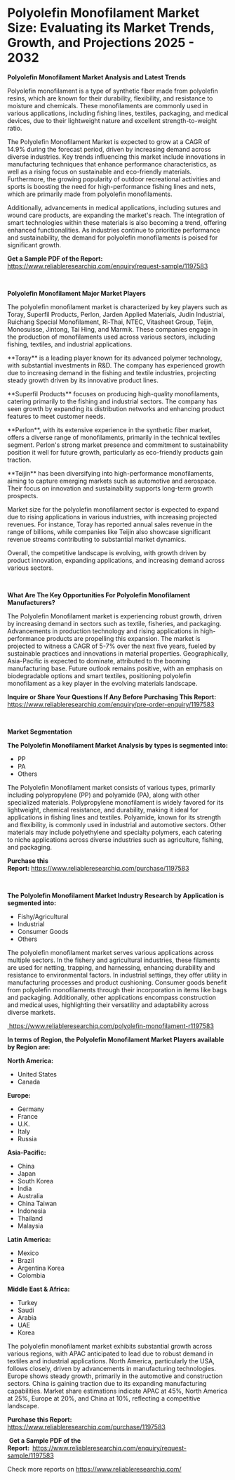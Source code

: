 <p><h1>Polyolefin Monofilament Market Size: Evaluating its Market Trends, Growth, and Projections 2025 - 2032</h1></p><p><strong>Polyolefin Monofilament Market Analysis and Latest Trends</strong></p>
<p><p>Polyolefin monofilament is a type of synthetic fiber made from polyolefin resins, which are known for their durability, flexibility, and resistance to moisture and chemicals. These monofilaments are commonly used in various applications, including fishing lines, textiles, packaging, and medical devices, due to their lightweight nature and excellent strength-to-weight ratio.</p><p>The Polyolefin Monofilament Market is expected to grow at a CAGR of 14.9% during the forecast period, driven by increasing demand across diverse industries. Key trends influencing this market include innovations in manufacturing techniques that enhance performance characteristics, as well as a rising focus on sustainable and eco-friendly materials. Furthermore, the growing popularity of outdoor recreational activities and sports is boosting the need for high-performance fishing lines and nets, which are primarily made from polyolefin monofilaments.</p><p>Additionally, advancements in medical applications, including sutures and wound care products, are expanding the market's reach. The integration of smart technologies within these materials is also becoming a trend, offering enhanced functionalities. As industries continue to prioritize performance and sustainability, the demand for polyolefin monofilaments is poised for significant growth.</p></p>
<p><strong>Get a Sample PDF of the Report:&nbsp;</strong> <a href="https://www.reliableresearchiq.com/enquiry/request-sample/1197583?utm_campaign=2285&utm_medium=2&utm_source=Github&utm_content=ia&utm_term=03042025&utm_id=polyolefin-monofilament">https://www.reliableresearchiq.com/enquiry/request-sample/1197583</a></p>
<p>&nbsp;</p>
<p><strong>Polyolefin Monofilament Major Market Players</strong></p>
<p><p>The polyolefin monofilament market is characterized by key players such as Toray, Superfil Products, Perlon, Jarden Applied Materials, Judin Industrial, Ruichang Special Monofilament, Ri-Thai, NTEC, Vitasheet Group, Teijin, Monosuisse, Jintong, Tai Hing, and Marmik. These companies engage in the production of monofilaments used across various sectors, including fishing, textiles, and industrial applications.</p><p>**Toray** is a leading player known for its advanced polymer technology, with substantial investments in R&D. The company has experienced growth due to increasing demand in the fishing and textile industries, projecting steady growth driven by its innovative product lines.</p><p>**Superfil Products** focuses on producing high-quality monofilaments, catering primarily to the fishing and industrial sectors. The company has seen growth by expanding its distribution networks and enhancing product features to meet customer needs. </p><p>**Perlon**, with its extensive experience in the synthetic fiber market, offers a diverse range of monofilaments, primarily in the technical textiles segment. Perlon's strong market presence and commitment to sustainability position it well for future growth, particularly as eco-friendly products gain traction.</p><p>**Teijin** has been diversifying into high-performance monofilaments, aiming to capture emerging markets such as automotive and aerospace. Their focus on innovation and sustainability supports long-term growth prospects.</p><p>Market size for the polyolefin monofilament sector is expected to expand due to rising applications in various industries, with increasing projected revenues. For instance, Toray has reported annual sales revenue in the range of billions, while companies like Teijin also showcase significant revenue streams contributing to substantial market dynamics.</p><p>Overall, the competitive landscape is evolving, with growth driven by product innovation, expanding applications, and increasing demand across various sectors.</p></p>
<p>&nbsp;</p>
<p><strong>What Are The Key Opportunities For Polyolefin Monofilament Manufacturers?</strong></p>
<p><p>The Polyolefin Monofilament market is experiencing robust growth, driven by increasing demand in sectors such as textile, fisheries, and packaging. Advancements in production technology and rising applications in high-performance products are propelling this expansion. The market is projected to witness a CAGR of 5-7% over the next five years, fueled by sustainable practices and innovations in material properties. Geographically, Asia-Pacific is expected to dominate, attributed to the booming manufacturing base. Future outlook remains positive, with an emphasis on biodegradable options and smart textiles, positioning polyolefin monofilament as a key player in the evolving materials landscape.</p></p>
<p><strong>Inquire or Share Your Questions If Any Before Purchasing This Report:</strong> <a href="https://www.reliableresearchiq.com/enquiry/pre-order-enquiry/1197583?utm_campaign=2285&utm_medium=2&utm_source=Github&utm_content=ia&utm_term=03042025&utm_id=polyolefin-monofilament">https://www.reliableresearchiq.com/enquiry/pre-order-enquiry/1197583</a></p>
<p>&nbsp;</p>
<p><strong>Market Segmentation</strong></p>
<p><strong>The Polyolefin Monofilament Market Analysis by types is segmented into:</strong></p>
<p><ul><li>PP</li><li>PA</li><li>Others</li></ul></p>
<p><p>The Polyolefin Monofilament market consists of various types, primarily including polypropylene (PP) and polyamide (PA), along with other specialized materials. Polypropylene monofilament is widely favored for its lightweight, chemical resistance, and durability, making it ideal for applications in fishing lines and textiles. Polyamide, known for its strength and flexibility, is commonly used in industrial and automotive sectors. Other materials may include polyethylene and specialty polymers, each catering to niche applications across diverse industries such as agriculture, fishing, and packaging.</p></p>
<p><strong>Purchase this Report:&nbsp;</strong><a href="https://www.reliableresearchiq.com/purchase/1197583?utm_campaign=2285&utm_medium=2&utm_source=Github&utm_content=ia&utm_term=03042025&utm_id=polyolefin-monofilament">https://www.reliableresearchiq.com/purchase/1197583</a></p>
<p>&nbsp;</p>
<p><strong>The Polyolefin Monofilament Market Industry Research by Application is segmented into:</strong></p>
<p><ul><li>Fishy/Agricultural</li><li>Industrial</li><li>Consumer Goods</li><li>Others</li></ul></p>
<p><p>The polyolefin monofilament market serves various applications across multiple sectors. In the fishery and agricultural industries, these filaments are used for netting, trapping, and harnessing, enhancing durability and resistance to environmental factors. In industrial settings, they offer utility in manufacturing processes and product cushioning. Consumer goods benefit from polyolefin monofilaments through their incorporation in items like bags and packaging. Additionally, other applications encompass construction and medical uses, highlighting their versatility and adaptability across diverse markets.</p></p>
<p><a href="https://www.reliableresearchiq.com/polyolefin-monofilament-r1197583?utm_campaign=2285&utm_medium=2&utm_source=Github&utm_content=ia&utm_term=03042025&utm_id=polyolefin-monofilament">&nbsp;https://www.reliableresearchiq.com/polyolefin-monofilament-r1197583</a></p>
<p><strong>In terms of Region, the Polyolefin Monofilament Market Players available by Region are:</strong></p>
<p>
    <p> <strong> North America: </strong>
        <ul>
            <li>United States</li>
            <li>Canada</li>
        </ul>
        </p> 
    <p> <strong> Europe: </strong>
        <ul>
            <li>Germany</li>
            <li>France</li>
            <li>U.K.</li>
            <li>Italy</li>
            <li>Russia</li>
        </ul>
        </p> 
    <p> <strong> Asia-Pacific: </strong>
        <ul>
            <li>China</li>
            <li>Japan</li>
            <li>South Korea</li>
            <li>India</li>
            <li>Australia</li>
            <li>China Taiwan</li>
            <li>Indonesia</li>
            <li>Thailand</li>
            <li>Malaysia</li>
        </ul>
        </p> 
    <p> <strong> Latin America: </strong>
        <ul>
            <li>Mexico</li>
            <li>Brazil</li>
            <li>Argentina Korea</li>
            <li>Colombia</li>
        </ul>
        </p> 
    <p> <strong> Middle East & Africa: </strong>
        <ul>
            <li>Turkey</li>
            <li>Saudi</li>
            <li>Arabia</li>
            <li>UAE</li>
            <li>Korea</li>
        </ul>
    </p>
    </p>
<p><p>The polyolefin monofilament market exhibits substantial growth across various regions, with APAC anticipated to lead due to robust demand in textiles and industrial applications. North America, particularly the USA, follows closely, driven by advancements in manufacturing technologies. Europe shows steady growth, primarily in the automotive and construction sectors. China is gaining traction due to its expanding manufacturing capabilities. Market share estimations indicate APAC at 45%, North America at 25%, Europe at 20%, and China at 10%, reflecting a competitive landscape.</p></p>
<p><strong>Purchase this Report: </strong><a href="https://www.reliableresearchiq.com/purchase/1197583?utm_campaign=2285&utm_medium=2&utm_source=Github&utm_content=ia&utm_term=03042025&utm_id=polyolefin-monofilament">https://www.reliableresearchiq.com/purchase/1197583</a></p>
<p>&nbsp;<strong>Get a Sample PDF of the Report:&nbsp;&nbsp;</strong><a href="https://www.reliableresearchiq.com/enquiry/request-sample/1197583?utm_campaign=2285&utm_medium=2&utm_source=Github&utm_content=ia&utm_term=03042025&utm_id=polyolefin-monofilament">https://www.reliableresearchiq.com/enquiry/request-sample/1197583</a></p>
<p><strong></strong></p>
<p>Check more reports on <a href="https://www.reliableresearchiq.com/?utm_campaign=2285&utm_medium=2&utm_source=Github&utm_content=ia&utm_term=03042025&utm_id=polyolefin-monofilament">https://www.reliableresearchiq.com/</a></p>